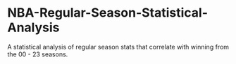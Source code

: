# NBA-Regular-Season-Statistical-Analysis
A statistical analysis of regular season stats that correlate with winning from the 00 - 23 seasons. 
